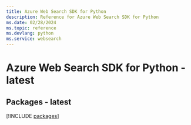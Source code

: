 ```yaml
---
title: Azure Web Search SDK for Python
description: Reference for Azure Web Search SDK for Python
ms.date: 02/28/2024
ms.topic: reference
ms.devlang: python
ms.service: websearch
---
```

# Azure Web Search SDK for Python - latest
## Packages - latest
[!INCLUDE [packages](web-search-index.md)]